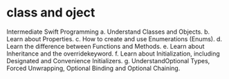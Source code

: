 # class and oject

Intermediate Swift Programming
a. Understand ​Classes ​and ​Objects.
b. Learn about ​Properties.
c. How to create and use ​Enumerations​ (​Enums​).
d. Learn the difference between ​Functions​ and ​Methods.
e. Learn about ​Inheritance​ and the ​override​keyword.
f. Learn about ​Initialization​, including ​Designated​ and ​Convenience Initializers​.
g. Understand ​Optional​ Types, ​Forced Unwrapping​, ​Optional Binding​ and ​Optional
Chaining​.
